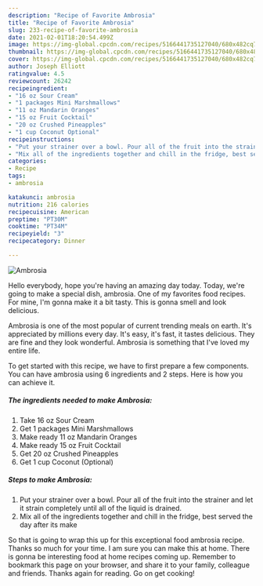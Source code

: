```yaml
---
description: "Recipe of Favorite Ambrosia"
title: "Recipe of Favorite Ambrosia"
slug: 233-recipe-of-favorite-ambrosia
date: 2021-02-01T18:20:54.499Z
image: https://img-global.cpcdn.com/recipes/5166441735127040/680x482cq70/ambrosia-recipe-main-photo.jpg
thumbnail: https://img-global.cpcdn.com/recipes/5166441735127040/680x482cq70/ambrosia-recipe-main-photo.jpg
cover: https://img-global.cpcdn.com/recipes/5166441735127040/680x482cq70/ambrosia-recipe-main-photo.jpg
author: Joseph Elliott
ratingvalue: 4.5
reviewcount: 26242
recipeingredient:
- "16 oz Sour Cream"
- "1 packages Mini Marshmallows"
- "11 oz Mandarin Oranges"
- "15 oz Fruit Cocktail"
- "20 oz Crushed Pineapples"
- "1 cup Coconut Optional"
recipeinstructions:
- "Put your strainer over a bowl. Pour all of the fruit into the strainer and let it strain completely until all of the liquid is drained."
- "Mix all of the ingredients together and chill in the fridge, best served the day after its make"
categories:
- Recipe
tags:
- ambrosia

katakunci: ambrosia 
nutrition: 216 calories
recipecuisine: American
preptime: "PT30M"
cooktime: "PT34M"
recipeyield: "3"
recipecategory: Dinner

---
```



![Ambrosia](https://img-global.cpcdn.com/recipes/5166441735127040/680x482cq70/ambrosia-recipe-main-photo.jpg)

Hello everybody, hope you're having an amazing day today. Today, we're going to make a special dish, ambrosia. One of my favorites food recipes. For mine, I'm gonna make it a bit tasty. This is gonna smell and look delicious.

Ambrosia is one of the most popular of current trending meals on earth. It's appreciated by millions every day. It's easy, it's fast, it tastes delicious. They are fine and they look wonderful. Ambrosia is something that I've loved my entire life.




To get started with this recipe, we have to first prepare a few components. You can have ambrosia using 6 ingredients and 2 steps. Here is how you can achieve it.

<!--inarticleads1-->

##### The ingredients needed to make Ambrosia:

1. Take 16 oz Sour Cream
1. Get 1 packages Mini Marshmallows
1. Make ready 11 oz Mandarin Oranges
1. Make ready 15 oz Fruit Cocktail
1. Get 20 oz Crushed Pineapples
1. Get 1 cup Coconut (Optional)




<!--inarticleads2-->

##### Steps to make Ambrosia:

1. Put your strainer over a bowl. Pour all of the fruit into the strainer and let it strain completely until all of the liquid is drained.
1. Mix all of the ingredients together and chill in the fridge, best served the day after its make




So that is going to wrap this up for this exceptional food ambrosia recipe. Thanks so much for your time. I am sure you can make this at home. There is gonna be interesting food at home recipes coming up. Remember to bookmark this page on your browser, and share it to your family, colleague and friends. Thanks again for reading. Go on get cooking!
